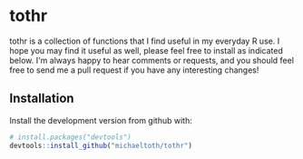 # tothr

tothr is a collection of functions that I find useful in my everyday R use. I hope you may find it useful as well, please feel free to install as indicated below. I'm always happy to hear comments or requests, and you should feel free to send me a pull request if you have any interesting changes!

## Installation

Install the development version from github with:

```R
# install.packages("devtools")
devtools::install_github("michaeltoth/tothr")
```

